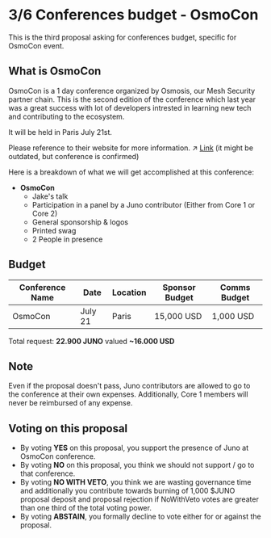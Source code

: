 # 3/6 Conferences budget - OsmoCon

This is the third proposal asking for conferences budget, specific for OsmoCon event.

## What is OsmoCon
OsmoCon is a 1 day conference organized by Osmosis, our Mesh Security partner chain. This is the second edition of the conference which last year was a great success with lot of developers intrested in learning new tech and contributing to the ecosystem.

It will be held in Paris July 21st.

Please reference to their website for more information. ↗ [Link](https://www.osmocon.com/) (it might be outdated, but conference is confirmed)

Here is a breakdown of what we will get accomplished at this conference:

- **OsmoCon**
    - Jake's talk
    - Participation in a panel by a Juno contributor (Either from Core 1 or Core 2)
    - General sponsorship & logos
    - Printed swag
    - 2 People in presence

## Budget

| Conference Name | Date | Location | Sponsor Budget | Comms Budget |
| -------- | -------- | -------- | -------- | -------- |
| OsmoCon     | July 21     | Paris      | 15,000 USD  | 1,000 USD   |

Total request: **22.900 JUNO** valued **~16.000 USD**

## Note
Even if the proposal doesn't pass, Juno contributors are allowed to go to the conference at their own expenses. Additionally, Core 1 members will never be reimbursed of any expense.

## Voting on this proposal
* By voting **YES** on this proposal, you support the presence of Juno at OsmoCon conference.
* By voting **NO** on this proposal, you think we should not support / go to that conference.
* By voting **NO WITH VETO**, you think we are wasting governance time and additionally you contribute towards burning of 1,000 $JUNO proposal deposit and proposal rejection if NoWithVeto votes are greater than one third of the total voting power.
* By voting **ABSTAIN**, you formally decline to vote either for or against the proposal.